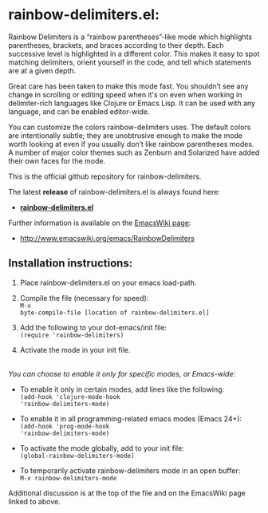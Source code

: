 rainbow-delimiters.el:
======================

Rainbow Delimiters is a “rainbow parentheses”-like mode which highlights parentheses, brackets, and braces according to their depth. Each successive level is highlighted in a different color. This makes it easy to spot matching delimiters, orient yourself in the code, and tell which statements are at a given depth.

Great care has been taken to make this mode fast. You shouldn’t see any change in scrolling or editing speed when it's on even when working in delimiter-rich languages like Clojure or Emacs Lisp. It can be used with any language, and can be enabled editor-wide.

You can customize the colors rainbow-delimiters uses. The default colors are intentionally subtle; they are unobtrusive enough to make the mode worth looking at even if you usually don’t like rainbow parentheses modes. A number of major color themes such as Zenburn and Solarized have added their own faces for the mode.

This is the official github repository for rainbow-delimiters.

The latest <b>release</b> of rainbow-delimiters.el is always found here:
<br />
<b>
* [rainbow-delimiters.el](http://github.com/jlr/rainbow-delimiters/raw/master/rainbow-delimiters.el)
</b>

Further information is available on the [EmacsWiki page](http://www.emacswiki.org/emacs/RainbowDelimiters):
<br />
* http://www.emacswiki.org/emacs/RainbowDelimiters



Installation instructions:
--------------------------

1. Place rainbow-delimiters.el on your emacs load-path.

2. Compile the file (necessary for speed):
<br /><code>M-x byte-compile-file [location of rainbow-delimiters.el]</code>
3. Add the following to your dot-emacs/init file:
<br /><code>(require 'rainbow-delimiters)</code>
4. Activate the mode in your init file.
<br />
<i>You can choose to enable it only for specific modes, or Emacs-wide:</i>


* To enable it only in certain modes, add lines like the following:
<br /><code>(add-hook 'clojure-mode-hook 'rainbow-delimiters-mode)</code>

* To enable it in all programming-related emacs modes (Emacs 24+):
<br /><code>(add-hook 'prog-mode-hook 'rainbow-delimiters-mode)</code>

* To activate the mode globally, add to your init file:
<br /><code>(global-rainbow-delimiters-mode)</code>

* To temporarily activate rainbow-delimiters mode in an open buffer:
<br /><code>M-x rainbow-delimiters-mode</code>

Additional discussion is at the top of the file and on the EmacsWiki page linked to above.

